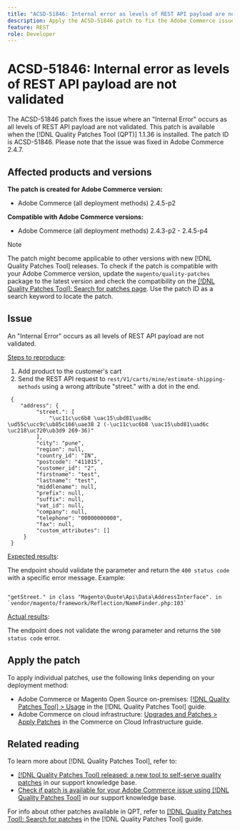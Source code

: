```yaml
---
title: "ACSD-51846: Internal error as levels of REST API payload are not validated"
description: Apply the ACSD-51846 patch to fix the Adobe Commerce issue where an "Internal Error" occurs as all levels of REST API payload are not validated.
feature: REST
role: Developer
---
```


# ACSD-51846: Internal error as levels of REST API payload are not validated

The ACSD-51846 patch fixes the issue where an "Internal Error" occurs as all levels of REST API payload are not validated. This patch is available when the [!DNL Quality Patches Tool (QPT)] 1.1.36 is installed. The patch ID is ACSD-51846. Please note that the issue was fixed in Adobe Commerce 2.4.7.

## Affected products and versions

**The patch is created for Adobe Commerce version:**

* Adobe Commerce (all deployment methods) 2.4.5-p2

**Compatible with Adobe Commerce versions:**

* Adobe Commerce (all deployment methods) 2.4.3-p2 - 2.4.5-p4

>[!NOTE]
>
>The patch might become applicable to other versions with new [!DNL Quality Patches Tool] releases. To check if the patch is compatible with your Adobe Commerce version, update the `magento/quality-patches` package to the latest version and check the compatibility on the [[!DNL Quality Patches Tool]: Search for patches page](https://experienceleague.adobe.com/tools/commerce-quality-patches/index.html). Use the patch ID as a search keyword to locate the patch.

## Issue

An "Internal Error" occurs as all levels of REST API payload are not validated.

<u>Steps to reproduce</u>:

1. Add product to the customer's cart
1. Send the REST API request to `rest/V1/carts/mine/estimate-shipping-methods` using a wrong attribute "street." with a dot in the end.

```
 {
    "address": {
         "street.": [
             "\uc11c\uc6b8 \uac15\ubd81\uad6c \ud55c\ucc9c\ub85c166\uae38 2 (-\uc11c\uc6b8 \uac15\ubd81\uad6c \uc218\uc720\ub3d9 269-36)"
         ],
         "city": "pune",
         "region": null,
         "country_id": "IN",
         "postcode": "411015",
         "customer_id": "2",
         "firstname": "test",
         "lastname": "test",
         "middlename": null,
         "prefix": null,
         "suffix": null,
         "vat_id": null,
         "company": null,
         "telephone": "00000000000",
         "fax": null,
         "custom_attributes": []
     }
 }
```

<u>Expected results</u>:

The endpoint should validate the parameter and return the `400 status code` with a specific error message. Example:

```report.CRITICAL: LogicException: Property "Street." does not have accessor method

"getStreet." in class "Magento\Quote\Api\Data\AddressInterface". in
`vendor/magento/framework/Reflection/NameFinder.php:103`
```

<u>Actual results</u>:

The endpoint does not validate the wrong parameter and returns the `500 status code` error.

## Apply the patch

To apply individual patches, use the following links depending on your deployment method:

* Adobe Commerce or Magento Open Source on-premises: [[!DNL Quality Patches Tool] > Usage](https://experienceleague.adobe.com/docs/commerce-operations/tools/quality-patches-tool/usage.html) in the [!DNL Quality Patches Tool] guide.
* Adobe Commerce on cloud infrastructure: [Upgrades and Patches > Apply Patches](https://experienceleague.adobe.com/docs/commerce-cloud-service/user-guide/develop/upgrade/apply-patches.html) in the Commerce on Cloud Infrastructure guide.

## Related reading

To learn more about [!DNL Quality Patches Tool], refer to:

* [[!DNL Quality Patches Tool] released: a new tool to self-serve quality patches](/help/announcements/adobe-commerce-announcements/magento-quality-patches-released-new-tool-to-self-serve-quality-patches.md) in our support knowledge base.
* [Check if patch is available for your Adobe Commerce issue using [!DNL Quality Patches Tool]](/help/support-tools/patches-available-in-qpt-tool/check-patch-for-magento-issue-with-magento-quality-patches.md) in our support knowledge base.

For info about other patches available in QPT, refer to [[!DNL Quality Patches Tool]: Search for patches](https://experienceleague.adobe.com/tools/commerce-quality-patches/index.html) in the [!DNL Quality Patches Tool] guide.